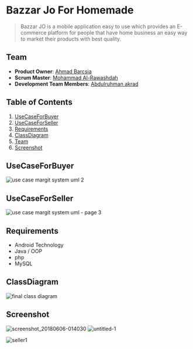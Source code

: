 # Bazzar Jo For Homemade

> Bazzar JO is a mobile application easy to use which provides an E-commerce platform for people that have home business an easy way to market their products with best quality.
## Team

  - __Product Owner__: [Ahmad Barcsia]()
  - __Scrum Master__: [Mohammad Al-Rawashdah](https://github.com/mhd-rawashdah)
  - __Development Team Members__: [Abdulruhman akrad]()

## Table of Contents

1. [UseCaseForBuyer](#useCaseForBuyer)
1. [UseCaseForSeller](#useCaseForSeller)
1. [Requirements](#requirements)
1. [ClassDiagram](#classDiagram)
1. [Team](#team)
1. [Screenshot](#Screenshot)


## UseCaseForBuyer

![use case margit system uml 2](https://user-images.githubusercontent.com/34889770/51671401-89152100-1fd1-11e9-8cfd-43d63bbacc31.png)

## UseCaseForSeller

![use case margit system uml - page 3](https://user-images.githubusercontent.com/34889770/51671480-b5c93880-1fd1-11e9-9512-5fd39e822e97.png)



## Requirements

- Android Technology
- Java / OOP
- php
- MySQL


## ClassDiagram

![final class diagram](https://user-images.githubusercontent.com/34889770/51671903-d47bff00-1fd2-11e9-9240-85a549da9c03.jpg)

## Screenshot


![screenshot_20180606-014030](https://user-images.githubusercontent.com/34889770/51673184-0e023980-1fd6-11e9-846a-24082fe43c3d.png)
![untitled-1](https://user-images.githubusercontent.com/34889770/51673213-1c505580-1fd6-11e9-9630-c9cb83bf0dd0.png)

![seller1](https://user-images.githubusercontent.com/34889770/51673248-34c07000-1fd6-11e9-90f9-2a81e506b66d.png)



